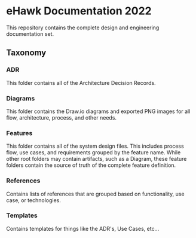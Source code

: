 # eHawk Documentation 2022

This repository contains the complete design and engineering documentation set.

## Taxonomy

### ADR

This folder contains all of the Architecture Decision Records.

### Diagrams

This folder contains the Draw.io diagrams and exported PNG images for all flow,
architecture, process, and other needs.

### Features

This folder contains all of the system design files.  This includes process
flow, use cases, and requirements grouped by the feature name.  While other
root folders may contain artifacts, such as a Diagram, these feature folders
contain the source of truth of the complete feature definition.

### References

Contains lists of references that are grouped based on functionality, use case,
or technologies.

### Templates

Contains templates for things like the ADR's, Use Cases, etc...
